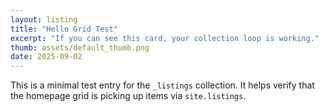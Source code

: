 ```yaml
---
layout: listing
title: "Hello Grid Test"
excerpt: "If you can see this card, your collection loop is working."
thumb: assets/default_thumb.png
date: 2025-09-02
---
```


This is a minimal test entry for the `_listings` collection.
It helps verify that the homepage grid is picking up items via `site.listings`.
